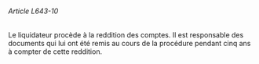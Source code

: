 ###### Article L643-10

Le liquidateur procède à la reddition des comptes. Il est responsable des documents qui lui ont été remis au cours de la procédure pendant cinq ans à compter de cette reddition.

